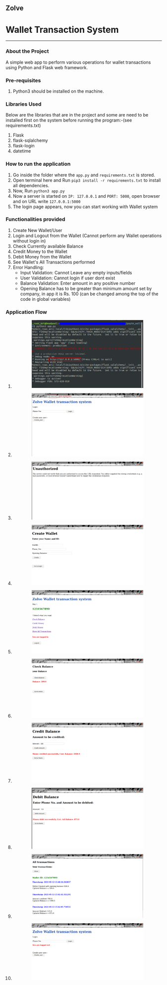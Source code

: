 ## Zolve
# Wallet Transaction System
***

### About the Project
A simple web app to perform various operations for wallet transactions using Python and Flask web framework.

### Pre-requisites
1. Python3 should be installed on the machine.

### Libraries Used
Below are the libraries that are in the project and some are need to be installed first on the system before running the program:-(see requirements.txt)
1. Flask
2. flask-sqlalchemy
3. flask-login
3. datetime

### How to run the application
1. Go inside the folder where the `app.py` and `requirements.txt` is stored.
2. Open terminal here and Run `pip3 install -r requirements.txt` to install all dependencies.
3. Now, Run `python3 app.py`
4. Now a server is started on `IP: 127.0.0.1` and `PORT: 5000`, open browser and on URL write `127.0.0.1:5000`
5. The login page appears, now you can start working with Wallet system

### Functionalities provided
1. Create New Wallet/User
2. Login and Logout from the Wallet (Cannot perform any Wallet operations without login in)
3. Check Currently available Balance
4. Credit Money to the Wallet
5. Debit Money from the Wallet
6. See Wallet's All Transactions performed
7. Error Handling:
    * Input Validation: Cannot Leave any empty inputs/fields
    * User Validation: Cannot login if user dont exist
    * Balance Validation: Enter amount in any positive number
    * Opening Balance has to be greater than minimum amount set by company, in app it is Rs. 100 (can be changed among the top of the code in global variables)

### Application Flow
1. <p align="center"><img src="https://github.com/avi-agrawal/Wallet_Transaction_System/blob/main/screenshots/server_starting.png" width="75%"></p>
2. <p align="center"><img src="https://github.com/avi-agrawal/Wallet_Transaction_System/blob/main/screenshots/login_page.png" width="75%"></p>
3. <p align="center"><img src="https://github.com/avi-agrawal/Wallet_Transaction_System/blob/main/screenshots/not_logged_in.png" width="75%"></p>
4. <p align="center"><img src="https://github.com/avi-agrawal/Wallet_Transaction_System/blob/main/screenshots/create_wallet.png" width="75%"></p>
5. <p align="center"><img src="https://github.com/avi-agrawal/Wallet_Transaction_System/blob/main/screenshots/Home_page.png" width="75%"></p>
6. <p align="center"><img src="https://github.com/avi-agrawal/Wallet_Transaction_System/blob/main/screenshots/check_balance.png" width="75%"></p>
7. <p align="center"><img src="https://github.com/avi-agrawal/Wallet_Transaction_System/blob/main/screenshots/credit_amount.png" width="75%"></p>
8. <p align="center"><img src="https://github.com/avi-agrawal/Wallet_Transaction_System/blob/main/screenshots/debit_amount.png" width="75%"></p>
9. <p align="center"><img src="https://github.com/avi-agrawal/Wallet_Transaction_System/blob/main/screenshots/show_transactions.png" width="75%"></p>
10. <p align="center"><img src="https://github.com/avi-agrawal/Wallet_Transaction_System/blob/main/screenshots/after_logout.png" width="75%"></p>
